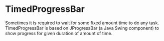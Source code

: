 # TimedProgressBar
Sometimes it is required to wait for some fixed amount time to do any task.
TimedProgressBar is based on JProgressBar (a Java Swing component) to show progress for given duration of amount of time.

